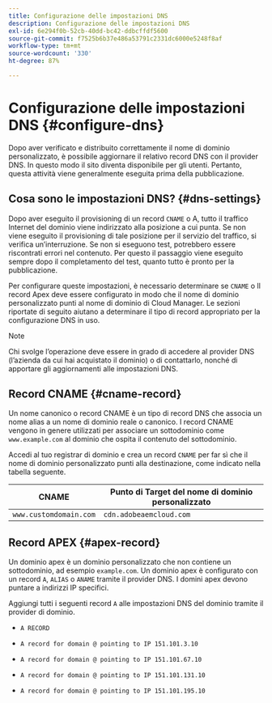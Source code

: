 ```yaml
---
title: Configurazione delle impostazioni DNS
description: Configurazione delle impostazioni DNS
exl-id: 6e294f0b-52cb-40dd-bc42-ddbcffdf5600
source-git-commit: f7525b6b37e486a53791c2331dc6000e5248f8af
workflow-type: tm+mt
source-wordcount: '330'
ht-degree: 87%

---
```


# Configurazione delle impostazioni DNS {#configure-dns}

Dopo aver verificato e distribuito correttamente il nome di dominio personalizzato, è possibile aggiornare il relativo record DNS con il provider DNS. In questo modo il sito diventa disponibile per gli utenti. Pertanto, questa attività viene generalmente eseguita prima della pubblicazione.

## Cosa sono le impostazioni DNS? {#dns-settings}

Dopo aver eseguito il provisioning di un record `CNAME` o A, tutto il traffico Internet del dominio viene indirizzato alla posizione a cui punta. Se non viene eseguito il provisioning di tale posizione per il servizio del traffico, si verifica un’interruzione. Se non si eseguono test, potrebbero essere riscontrati errori nel contenuto. Per questo il passaggio viene eseguito sempre dopo il completamento del test, quanto tutto è pronto per la pubblicazione.

Per configurare queste impostazioni, è necessario determinare se `CNAME` o Il record Apex deve essere configurato in modo che il nome di dominio personalizzato punti al nome di dominio di Cloud Manager. Le sezioni riportate di seguito aiutano a determinare il tipo di record appropriato per la configurazione DNS in uso.

>[!NOTE]
>
>Chi svolge l’operazione deve essere in grado di accedere al provider DNS (l’azienda da cui hai acquistato il dominio) o di contattarlo, nonché di apportare gli aggiornamenti alle impostazioni DNS.

## Record CNAME {#cname-record}

Un nome canonico o record CNAME è un tipo di record DNS che associa un nome alias a un nome di dominio reale o canonico. I record CNAME vengono in genere utilizzati per associare un sottodominio come `www.example.com` al dominio che ospita il contenuto del sottodominio.

Accedi al tuo registrar di dominio e crea un record `CNAME` per far sì che il nome di dominio personalizzato punti alla destinazione, come indicato nella tabella seguente.

| CNAME | Punto di Target del nome di dominio personalizzato |
|--- |--- |
| `www.customdomain.com` | `cdn.adobeaemcloud.com` |

## Record APEX {#apex-record}

Un dominio apex è un dominio personalizzato che non contiene un sottodominio, ad esempio `example.com`. Un dominio apex è configurato con un record `A`, `ALIAS` o `ANAME` tramite il provider DNS. I domini apex devono puntare a indirizzi IP specifici.

Aggiungi tutti i seguenti record `A` alle impostazioni DNS del dominio tramite il provider di dominio.

* `A RECORD`

* `A record for domain @ pointing to IP 151.101.3.10`

* `A record for domain @ pointing to IP 151.101.67.10`

* `A record for domain @ pointing to IP 151.101.131.10`

* `A record for domain @ pointing to IP 151.101.195.10`
